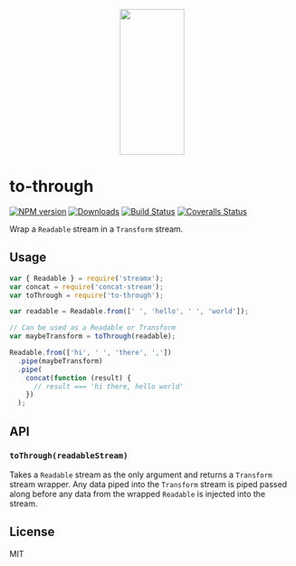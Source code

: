 <p align="center">
  <a href="http://gulpjs.com">
    <img height="257" width="114" src="https://raw.githubusercontent.com/gulpjs/artwork/master/gulp-2x.png">
  </a>
</p>

# to-through

[![NPM version][npm-image]][npm-url] [![Downloads][downloads-image]][npm-url] [![Build Status][ci-image]][ci-url] [![Coveralls Status][coveralls-image]][coveralls-url]

Wrap a `Readable` stream in a `Transform` stream.

## Usage

```js
var { Readable } = require('streamx');
var concat = require('concat-stream');
var toThrough = require('to-through');

var readable = Readable.from([' ', 'hello', ' ', 'world']);

// Can be used as a Readable or Transform
var maybeTransform = toThrough(readable);

Readable.from(['hi', ' ', 'there', ','])
  .pipe(maybeTransform)
  .pipe(
    concat(function (result) {
      // result === 'hi there, hello world'
    })
  );
```

## API

### `toThrough(readableStream)`

Takes a `Readable` stream as the only argument and returns a `Transform` stream wrapper. Any data
piped into the `Transform` stream is piped passed along before any data from the wrapped `Readable` is injected into the stream.

## License

MIT

<!-- prettier-ignore-start -->
[downloads-image]: https://img.shields.io/npm/dm/to-through.svg?style=flat-square
[npm-url]: https://www.npmjs.com/package/to-through
[npm-image]: https://img.shields.io/npm/v/to-through.svg?style=flat-square

[ci-url]: https://github.com/gulpjs/to-through/actions?query=workflow:dev
[ci-image]: https://img.shields.io/github/actions/workflow/status/gulpjs/to-through/dev.yml?branch=master&style=flat-square

[coveralls-url]: https://coveralls.io/r/gulpjs/to-through
[coveralls-image]: https://img.shields.io/coveralls/gulpjs/to-through/master.svg?style=flat-square
<!-- prettier-ignore-end -->
